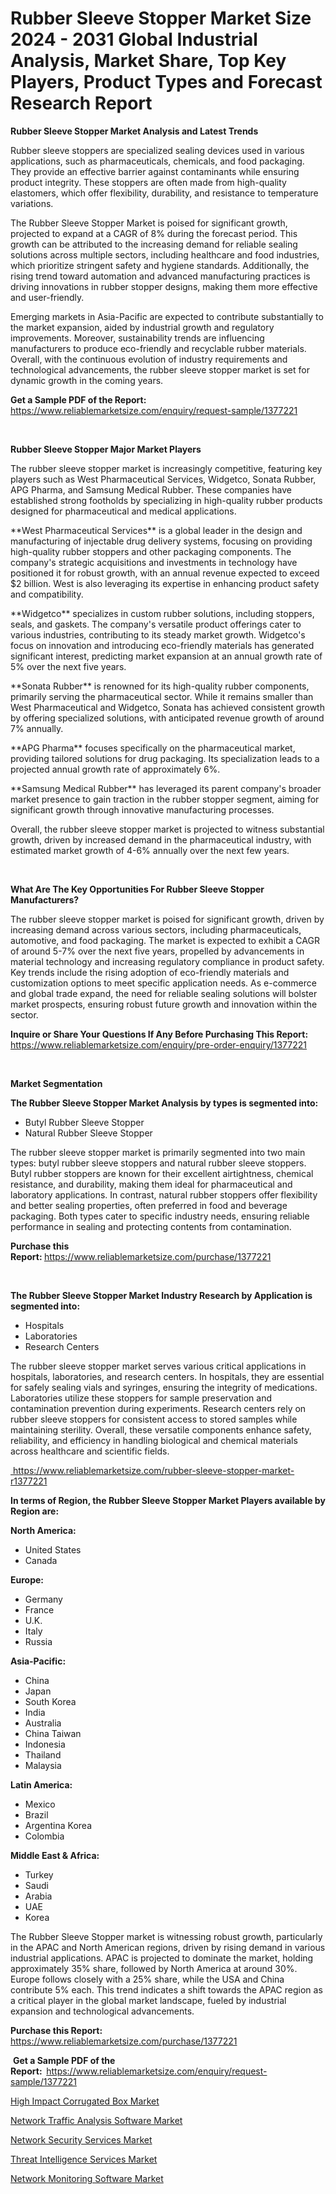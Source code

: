 <p><h1>Rubber Sleeve Stopper Market Size 2024 - 2031 Global Industrial Analysis, Market Share, Top Key Players, Product Types and Forecast Research Report</h1></p><p><strong>Rubber Sleeve Stopper Market Analysis and Latest Trends</strong></p>
<p><p>Rubber sleeve stoppers are specialized sealing devices used in various applications, such as pharmaceuticals, chemicals, and food packaging. They provide an effective barrier against contaminants while ensuring product integrity. These stoppers are often made from high-quality elastomers, which offer flexibility, durability, and resistance to temperature variations.</p><p>The Rubber Sleeve Stopper Market is poised for significant growth, projected to expand at a CAGR of 8% during the forecast period. This growth can be attributed to the increasing demand for reliable sealing solutions across multiple sectors, including healthcare and food industries, which prioritize stringent safety and hygiene standards. Additionally, the rising trend toward automation and advanced manufacturing practices is driving innovations in rubber stopper designs, making them more effective and user-friendly.</p><p>Emerging markets in Asia-Pacific are expected to contribute substantially to the market expansion, aided by industrial growth and regulatory improvements. Moreover, sustainability trends are influencing manufacturers to produce eco-friendly and recyclable rubber materials. Overall, with the continuous evolution of industry requirements and technological advancements, the rubber sleeve stopper market is set for dynamic growth in the coming years.</p></p>
<p><strong>Get a Sample PDF of the Report:&nbsp;</strong> <a href="https://www.reliablemarketsize.com/enquiry/request-sample/1377221?utm_campaign=1770&utm_medium=2&utm_source=Github&utm_content=ia&utm_term=23102024&utm_id=rubber-sleeve-stopper">https://www.reliablemarketsize.com/enquiry/request-sample/1377221</a></p>
<p>&nbsp;</p>
<p><strong>Rubber Sleeve Stopper Major Market Players</strong></p>
<p><p>The rubber sleeve stopper market is increasingly competitive, featuring key players such as West Pharmaceutical Services, Widgetco, Sonata Rubber, APG Pharma, and Samsung Medical Rubber. These companies have established strong footholds by specializing in high-quality rubber products designed for pharmaceutical and medical applications.</p><p>**West Pharmaceutical Services** is a global leader in the design and manufacturing of injectable drug delivery systems, focusing on providing high-quality rubber stoppers and other packaging components. The company's strategic acquisitions and investments in technology have positioned it for robust growth, with an annual revenue expected to exceed $2 billion. West is also leveraging its expertise in enhancing product safety and compatibility.</p><p>**Widgetco** specializes in custom rubber solutions, including stoppers, seals, and gaskets. The company's versatile product offerings cater to various industries, contributing to its steady market growth. Widgetco's focus on innovation and introducing eco-friendly materials has generated significant interest, predicting market expansion at an annual growth rate of 5% over the next five years.</p><p>**Sonata Rubber** is renowned for its high-quality rubber components, primarily serving the pharmaceutical sector. While it remains smaller than West Pharmaceutical and Widgetco, Sonata has achieved consistent growth by offering specialized solutions, with anticipated revenue growth of around 7% annually.</p><p>**APG Pharma** focuses specifically on the pharmaceutical market, providing tailored solutions for drug packaging. Its specialization leads to a projected annual growth rate of approximately 6%. </p><p>**Samsung Medical Rubber** has leveraged its parent company's broader market presence to gain traction in the rubber stopper segment, aiming for significant growth through innovative manufacturing processes.</p><p>Overall, the rubber sleeve stopper market is projected to witness substantial growth, driven by increased demand in the pharmaceutical industry, with estimated market growth of 4-6% annually over the next few years.</p></p>
<p>&nbsp;</p>
<p><strong>What Are The Key Opportunities For Rubber Sleeve Stopper Manufacturers?</strong></p>
<p><p>The rubber sleeve stopper market is poised for significant growth, driven by increasing demand across various sectors, including pharmaceuticals, automotive, and food packaging. The market is expected to exhibit a CAGR of around 5-7% over the next five years, propelled by advancements in material technology and increasing regulatory compliance in product safety. Key trends include the rising adoption of eco-friendly materials and customization options to meet specific application needs. As e-commerce and global trade expand, the need for reliable sealing solutions will bolster market prospects, ensuring robust future growth and innovation within the sector.</p></p>
<p><strong>Inquire or Share Your Questions If Any Before Purchasing This Report:</strong> <a href="https://www.reliablemarketsize.com/enquiry/pre-order-enquiry/1377221?utm_campaign=1770&utm_medium=2&utm_source=Github&utm_content=ia&utm_term=23102024&utm_id=rubber-sleeve-stopper">https://www.reliablemarketsize.com/enquiry/pre-order-enquiry/1377221</a></p>
<p>&nbsp;</p>
<p><strong>Market Segmentation</strong></p>
<p><strong>The Rubber Sleeve Stopper Market Analysis by types is segmented into:</strong></p>
<p><ul><li>Butyl Rubber Sleeve Stopper</li><li>Natural Rubber Sleeve Stopper</li></ul></p>
<p><p>The rubber sleeve stopper market is primarily segmented into two main types: butyl rubber sleeve stoppers and natural rubber sleeve stoppers. Butyl rubber stoppers are known for their excellent airtightness, chemical resistance, and durability, making them ideal for pharmaceutical and laboratory applications. In contrast, natural rubber stoppers offer flexibility and better sealing properties, often preferred in food and beverage packaging. Both types cater to specific industry needs, ensuring reliable performance in sealing and protecting contents from contamination.</p></p>
<p><strong>Purchase this Report:&nbsp;</strong><a href="https://www.reliablemarketsize.com/purchase/1377221?utm_campaign=1770&utm_medium=2&utm_source=Github&utm_content=ia&utm_term=23102024&utm_id=rubber-sleeve-stopper">https://www.reliablemarketsize.com/purchase/1377221</a></p>
<p>&nbsp;</p>
<p><strong>The Rubber Sleeve Stopper Market Industry Research by Application is segmented into:</strong></p>
<p><ul><li>Hospitals</li><li>Laboratories</li><li>Research Centers</li></ul></p>
<p><p>The rubber sleeve stopper market serves various critical applications in hospitals, laboratories, and research centers. In hospitals, they are essential for safely sealing vials and syringes, ensuring the integrity of medications. Laboratories utilize these stoppers for sample preservation and contamination prevention during experiments. Research centers rely on rubber sleeve stoppers for consistent access to stored samples while maintaining sterility. Overall, these versatile components enhance safety, reliability, and efficiency in handling biological and chemical materials across healthcare and scientific fields.</p></p>
<p><a href="https://www.reliablemarketsize.com/rubber-sleeve-stopper-market-r1377221?utm_campaign=1770&utm_medium=2&utm_source=Github&utm_content=ia&utm_term=23102024&utm_id=rubber-sleeve-stopper">&nbsp;https://www.reliablemarketsize.com/rubber-sleeve-stopper-market-r1377221</a></p>
<p><strong>In terms of Region, the Rubber Sleeve Stopper Market Players available by Region are:</strong></p>
<p>
    <p> <strong> North America: </strong>
        <ul>
            <li>United States</li>
            <li>Canada</li>
        </ul>
        </p> 
    <p> <strong> Europe: </strong>
        <ul>
            <li>Germany</li>
            <li>France</li>
            <li>U.K.</li>
            <li>Italy</li>
            <li>Russia</li>
        </ul>
        </p> 
    <p> <strong> Asia-Pacific: </strong>
        <ul>
            <li>China</li>
            <li>Japan</li>
            <li>South Korea</li>
            <li>India</li>
            <li>Australia</li>
            <li>China Taiwan</li>
            <li>Indonesia</li>
            <li>Thailand</li>
            <li>Malaysia</li>
        </ul>
        </p> 
    <p> <strong> Latin America: </strong>
        <ul>
            <li>Mexico</li>
            <li>Brazil</li>
            <li>Argentina Korea</li>
            <li>Colombia</li>
        </ul>
        </p> 
    <p> <strong> Middle East & Africa: </strong>
        <ul>
            <li>Turkey</li>
            <li>Saudi</li>
            <li>Arabia</li>
            <li>UAE</li>
            <li>Korea</li>
        </ul>
    </p>
    </p>
<p><p>The Rubber Sleeve Stopper market is witnessing robust growth, particularly in the APAC and North American regions, driven by rising demand in various industrial applications. APAC is projected to dominate the market, holding approximately 35% share, followed by North America at around 30%. Europe follows closely with a 25% share, while the USA and China contribute 5% each. This trend indicates a shift towards the APAC region as a critical player in the global market landscape, fueled by industrial expansion and technological advancements.</p></p>
<p><strong>Purchase this Report: </strong><a href="https://www.reliablemarketsize.com/purchase/1377221?utm_campaign=1770&utm_medium=2&utm_source=Github&utm_content=ia&utm_term=23102024&utm_id=rubber-sleeve-stopper">https://www.reliablemarketsize.com/purchase/1377221</a></p>
<p>&nbsp;<strong>Get a Sample PDF of the Report:&nbsp;&nbsp;</strong><a href="https://www.reliablemarketsize.com/enquiry/request-sample/1377221?utm_campaign=1770&utm_medium=2&utm_source=Github&utm_content=ia&utm_term=23102024&utm_id=rubber-sleeve-stopper">https://www.reliablemarketsize.com/enquiry/request-sample/1377221</a></p>
<p><strong></strong></p>
<p><p><a href="https://github.com/DianaWilson796/Market-Research-Report-List-1/blob/main/high-impact-corrugated-box-market.md?utm_campaign=1770&utm_medium=2&utm_source=Github&utm_content=ia&utm_term=23102024&utm_id=rubber-sleeve-stopper">High Impact Corrugated Box Market</a></p><p><a href="https://www.linkedin.com/pulse/network-traffic-analysis-software-market-report-global-ca2bf?utm_campaign=1770&utm_medium=2&utm_source=Github&utm_content=ia&utm_term=23102024&utm_id=rubber-sleeve-stopper">Network Traffic Analysis Software Market</a></p><p><a href="https://www.linkedin.com/pulse/network-security-services-market-regional-outlook-competition-yvb2f?utm_campaign=1770&utm_medium=2&utm_source=Github&utm_content=ia&utm_term=23102024&utm_id=rubber-sleeve-stopper">Network Security Services Market</a></p><p><a href="https://www.linkedin.com/pulse/global-threat-intelligence-services-market-trends-analysis-fdtwf?utm_campaign=1770&utm_medium=2&utm_source=Github&utm_content=ia&utm_term=23102024&utm_id=rubber-sleeve-stopper">Threat Intelligence Services Market</a></p><p><a href="https://www.linkedin.com/pulse/network-monitoring-software-market-analysis-product-segmentation-v0lmf?utm_campaign=1770&utm_medium=2&utm_source=Github&utm_content=ia&utm_term=23102024&utm_id=rubber-sleeve-stopper">Network Monitoring Software Market</a></p></p>